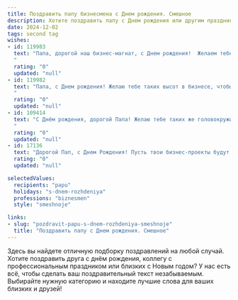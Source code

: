 ```yaml
---
title: Поздравить папу бизнесмена c Днем рождения. Смешное
description: Хотите поздравить папу c Днем рождения или другим праздником? Наш ИИ создаст незабываемое поздравление, а вы обязательно выделитесь среди других.  
date: 2024-12-02
tags: second tag
wishes:
- id: 119983
  text: "Папа, дорогой наш бизнес-магнат, с Днем рождения!  Желаем тебе, чтобы твои сделки всегда были удачными, как твой подкат к маме (шутка!). Пусть годовой оборот твоих радостей будет выше, чем годовой оборот твоей компании, а конкуренты завидуют твоей невероятной харизме (и размеру твоего праздничного торта!).  С днем рождения, царь горы и покоритель рынков!
  "
  rating: "0"
  updated: "null"
- id: 119982
  text: "Папа, с Днем рождения! Желаю тебе таких высот в бизнесе, чтобы даже облака завидовали твоим сделкам!  Пусть твой годовой оборот будет равен количеству именинных тортов, которые ты сегодня съешь (без вреда для фигуры, конечно!).  Главное –  не теряй остроумия,  а  деньги пусть приходят к тебе сами, как благодарные клиенты после твоих блестящих презентаций!
  "
  rating: "0"
  updated: "null"
- id: 109414
  text: "С Днём рождения, дорогой Папа! Желаю тебе таких же головокружительных сделок в жизни, как и в бизнесе, только с более выгодными условиями и без лишних налогов!  Пусть твой банковский счёт растёт быстрее, чем твоя седина, а здоровье остаётся крепче, чем твой конкурентоспособный дух!  Короче, будь здоров, богат и счастлив, как пират на необитаемом острове, зарывший клад!
  "
  rating: "0"
  updated: "null"
- id: 17136
  text: "Дорогой Пап, с Днем Рождения! Пусть твои бизнес-проекты будут как твои волосы - всегда в тренде, а твои сделки - крепче, чем твоя память на дни недели. Пусть твои доходы растут быстрее, чем мода на ретро, и пусть твои конкуренты завидуют тебе так же сильно, как мы завидуем тем, у кого есть личный пилот. Счастья, здоровья и успехов в делах!"
  rating: "0"
  updated: "null"

selectedValues:
  recipients: "papu"
  holidays: "s-dnem-rozhdeniya"
  professions: "biznesmen"
  style: "smeshnoje"

links:
- slug: "pozdravit-papu-s-dnem-rozhdeniya-smeshnoje"
  title: "Поздравить папу c Днем рождения. Смешное"
---
```


Здесь вы найдете отличную подборку поздравлений на любой случай.
Хотите поздравить друга с днём рождения, коллегу с профессиональным праздником или близких с Новым годом? У нас есть всё, чтобы сделать ваш поздравительный текст незабываемым. Выбирайте нужную категорию и находите лучшие слова для ваших близких и друзей!
